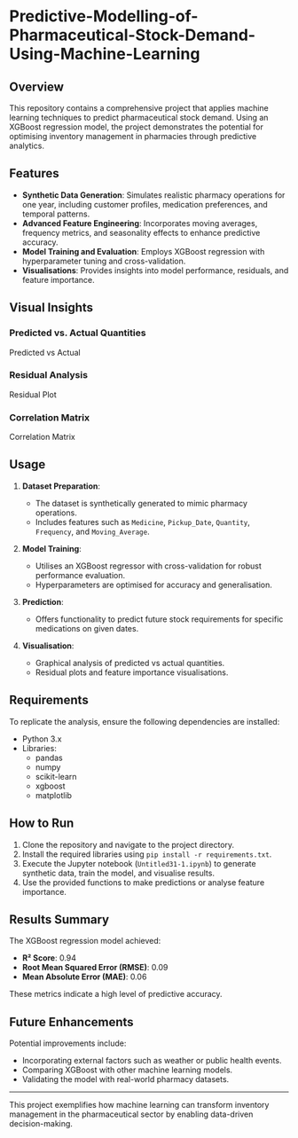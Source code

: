 # Predictive-Modelling-of-Pharmaceutical-Stock-Demand-Using-Machine-Learning

## Overview

This repository contains a comprehensive project that applies machine learning techniques to predict pharmaceutical stock demand. Using an XGBoost regression model, the project demonstrates the potential for optimising inventory management in pharmacies through predictive analytics.

## Features

- **Synthetic Data Generation**: Simulates realistic pharmacy operations for one year, including customer profiles, medication preferences, and temporal patterns.
- **Advanced Feature Engineering**: Incorporates moving averages, frequency metrics, and seasonality effects to enhance predictive accuracy.
- **Model Training and Evaluation**: Employs XGBoost regression with hyperparameter tuning and cross-validation.
- **Visualisations**: Provides insights into model performance, residuals, and feature importance.

## Visual Insights

### Predicted vs. Actual Quantities
Predicted vs Actual

### Residual Analysis
Residual Plot

### Correlation Matrix
Correlation Matrix

## Usage

1. **Dataset Preparation**:
   - The dataset is synthetically generated to mimic pharmacy operations.
   - Includes features such as `Medicine`, `Pickup_Date`, `Quantity`, `Frequency`, and `Moving_Average`.

2. **Model Training**:
   - Utilises an XGBoost regressor with cross-validation for robust performance evaluation.
   - Hyperparameters are optimised for accuracy and generalisation.

3. **Prediction**:
   - Offers functionality to predict future stock requirements for specific medications on given dates.

4. **Visualisation**:
   - Graphical analysis of predicted vs actual quantities.
   - Residual plots and feature importance visualisations.

## Requirements

To replicate the analysis, ensure the following dependencies are installed:

- Python 3.x
- Libraries:
  - pandas
  - numpy
  - scikit-learn
  - xgboost
  - matplotlib

## How to Run

1. Clone the repository and navigate to the project directory.
2. Install the required libraries using `pip install -r requirements.txt`.
3. Execute the Jupyter notebook (`Untitled31-1.ipynb`) to generate synthetic data, train the model, and visualise results.
4. Use the provided functions to make predictions or analyse feature importance.

## Results Summary

The XGBoost regression model achieved:

- **R² Score**: 0.94
- **Root Mean Squared Error (RMSE)**: 0.09
- **Mean Absolute Error (MAE)**: 0.06

These metrics indicate a high level of predictive accuracy.

## Future Enhancements

Potential improvements include:

- Incorporating external factors such as weather or public health events.
- Comparing XGBoost with other machine learning models.
- Validating the model with real-world pharmacy datasets.

---

This project exemplifies how machine learning can transform inventory management in the pharmaceutical sector by enabling data-driven decision-making.
